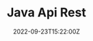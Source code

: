 ---
title: Java Api Rest
date: 2022-09-23T15:22:00Z
tags:
 - golang
 - clojure
 - docker
links:
 -
  icon: bi:github
  url: '#'
  label: github
 -
  icon: iconoir:www
  url: '#'
  label: website
image: ../../assets/projects/test.jpg
imageAlt: Test
description: Lorem ipsum dolor sit amet, consectetur adipisicing elit. Laborum dignissimos eveniet dolor.
---